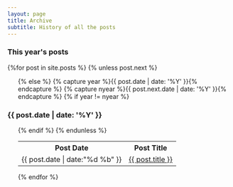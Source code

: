 ```yaml
---
layout: page
title: Archive
subtitle: History of all the posts
---
```



<section id="archive">
  <h3>This year's posts</h3>
  {%for post in site.posts %}
    {% unless post.next %}
      <ul class="this">
    {% else %}
      {% capture year %}{{ post.date | date: '%Y' }}{% endcapture %}
      {% capture nyear %}{{ post.next.date | date: '%Y' }}{% endcapture %}
      {% if year != nyear %}
        </ul>
        <h3>{{ post.date | date: '%Y' }}</h3>
        <ul class="past">
      {% endif %}
    {% endunless %}
      <table>
        <tr>
          <th>Post Date</th>
          <th>Post Title</th>
        </tr>
        <tr>
          <td><time>{{ post.date | date:"%d %b" }}</time></td>
          <td><a href="{{ post.url }}">{{ post.title }}</a></td>
        </tr>
      </table>
  {% endfor %}
  </ul>
</section>

